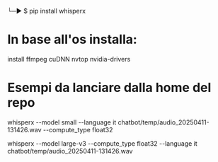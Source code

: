 └─▶ $ pip install whisperx 
# In base all'os installa:
install ffmpeg cuDNN nvtop nvidia-drivers

# Esempi da lanciare dalla home del repo
whisperx --model small --language it chatbot/temp/audio_20250411-131426.wav --compute_type float32

whisperx --model large-v3 --compute_type float32 --language it chatbot/temp/audio_20250411-131426.wav 
